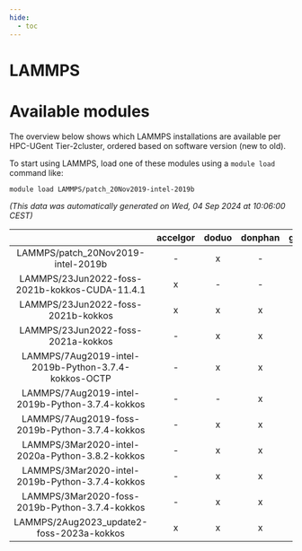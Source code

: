 ```yaml
---
hide:
  - toc
---
```


LAMMPS
======

# Available modules


The overview below shows which LAMMPS installations are available per HPC-UGent Tier-2cluster, ordered based on software version (new to old).

To start using LAMMPS, load one of these modules using a `module load` command like:

```shell
module load LAMMPS/patch_20Nov2019-intel-2019b
```

*(This data was automatically generated on Wed, 04 Sep 2024 at 10:06:00 CEST)*  

| |accelgor|doduo|donphan|gallade|joltik|shinx|skitty|
| :---: | :---: | :---: | :---: | :---: | :---: | :---: | :---: |
|LAMMPS/patch_20Nov2019-intel-2019b|-|x|-|-|-|-|-|
|LAMMPS/23Jun2022-foss-2021b-kokkos-CUDA-11.4.1|x|-|-|-|x|-|-|
|LAMMPS/23Jun2022-foss-2021b-kokkos|x|x|x|-|x|-|x|
|LAMMPS/23Jun2022-foss-2021a-kokkos|-|x|x|-|x|-|x|
|LAMMPS/7Aug2019-intel-2019b-Python-3.7.4-kokkos-OCTP|-|x|x|-|x|-|x|
|LAMMPS/7Aug2019-intel-2019b-Python-3.7.4-kokkos|-|-|x|-|x|-|x|
|LAMMPS/7Aug2019-foss-2019b-Python-3.7.4-kokkos|-|x|x|-|x|-|x|
|LAMMPS/3Mar2020-intel-2020a-Python-3.8.2-kokkos|-|x|x|-|x|-|x|
|LAMMPS/3Mar2020-intel-2019b-Python-3.7.4-kokkos|-|x|x|-|x|-|x|
|LAMMPS/3Mar2020-foss-2019b-Python-3.7.4-kokkos|-|x|x|-|x|-|x|
|LAMMPS/2Aug2023_update2-foss-2023a-kokkos|x|x|x|x|x|-|x|
